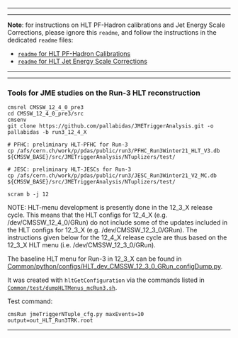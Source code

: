 ----------
----------

**Note**: for instructions on HLT PF-Hadron calibrations and Jet Energy Scale Corrections,
please ignore this `readme`, and follow the instructions in the dedicated `readme` files:

 * [`readme` for HLT PF-Hadron Calibrations](https://github.com/pallabidas/JMETriggerAnalysis/blob/run3_12_3_X/PFHadronCalibration/readme.md)
 * [`readme` for HLT Jet Energy Scale Corrections](https://github.com/missirol/JMETriggerAnalysis/blob/run3/JESCorrections/readme.md)

----------
----------

### Tools for JME studies on the Run-3 HLT reconstruction

```
cmsrel CMSSW_12_4_0_pre3
cd CMSSW_12_4_0_pre3/src
cmsenv
git clone https://github.com/pallabidas/JMETriggerAnalysis.git -o pallabidas -b run3_12_4_X

# PFHC: preliminary HLT-PFHC for Run-3
cp /afs/cern.ch/work/p/pdas/public/run3/PFHC_Run3Winter21_HLT_V3.db ${CMSSW_BASE}/src/JMETriggerAnalysis/NTuplizers/test/

# JESC: preliminary HLT-JESCs for Run-3
cp /afs/cern.ch/work/p/pdas/public/run3/JESC_Run3Winter21_V2_MC.db ${CMSSW_BASE}/src/JMETriggerAnalysis/NTuplizers/test/

scram b -j 12
```

NOTE: HLT-menu development is presently done in the 12_3_X release cycle. This means that the HLT configs for 12_4_X (e.g. /dev/CMSSW_12_4_0/GRun) do not include some of the updates included in the HLT configs for 12_3_X (e.g. /dev/CMSSW_12_3_0/GRun). The instructions given below for the 12_4_X release cycle are thus based on the 12_3_X HLT menu (i.e. /dev/CMSSW_12_3_0/GRun).

The baseline HLT menu for Run-3 in 12_3_X can be found in
[Common/python/configs/HLT_dev_CMSSW_12_3_0_GRun_configDump.py](https://github.com/pallabidas/JMETriggerAnalysis/blob/run3_12_4_X/Common/python/configs/HLT_dev_CMSSW_12_3_0_GRun_configDump.py).

It was created with `hltGetConfiguration` via the commands listed in
[`Common/test/dumpHLTMenus_mcRun3.sh`](https://github.com/pallabidas/JMETriggerAnalysis/blob/run3_12_4_X/Common/test/dumpHLTMenus_mcRun3.sh).

Test command:
```
cmsRun jmeTriggerNTuple_cfg.py maxEvents=10 output=out_HLT_Run3TRK.root

```

----------
